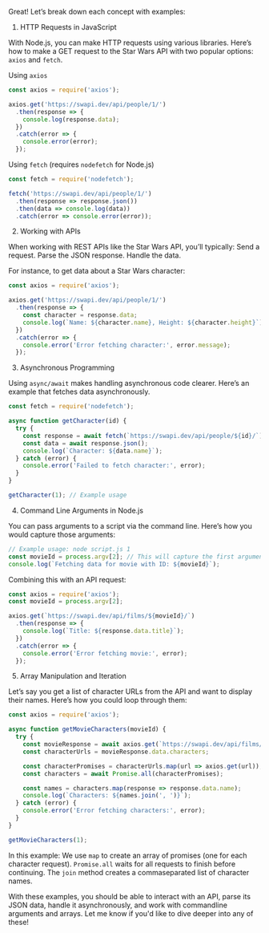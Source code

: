 Great! Let’s break down each concept with examples:

 1. HTTP Requests in JavaScript

With Node.js, you can make HTTP requests using various libraries. Here’s how to make a GET request to the Star Wars API with two popular options: `axios` and `fetch`.

 Using `axios`

```javascript
const axios = require('axios');

axios.get('https://swapi.dev/api/people/1/')
  .then(response => {
    console.log(response.data);
  })
  .catch(error => {
    console.error(error);
  });
```

 Using `fetch` (requires `nodefetch` for Node.js)

```javascript
const fetch = require('nodefetch');

fetch('https://swapi.dev/api/people/1/')
  .then(response => response.json())
  .then(data => console.log(data))
  .catch(error => console.error(error));
```

 2. Working with APIs

When working with REST APIs like the Star Wars API, you’ll typically:
 Send a request.
 Parse the JSON response.
 Handle the data.

For instance, to get data about a Star Wars character:

```javascript
const axios = require('axios');

axios.get('https://swapi.dev/api/people/1/')
  .then(response => {
    const character = response.data;
    console.log(`Name: ${character.name}, Height: ${character.height}`);
  })
  .catch(error => {
    console.error('Error fetching character:', error.message);
  });
```

 3. Asynchronous Programming

Using `async/await` makes handling asynchronous code clearer. Here’s an example that fetches data asynchronously.

```javascript
const fetch = require('nodefetch');

async function getCharacter(id) {
  try {
    const response = await fetch(`https://swapi.dev/api/people/${id}/`);
    const data = await response.json();
    console.log(`Character: ${data.name}`);
  } catch (error) {
    console.error('Failed to fetch character:', error);
  }
}

getCharacter(1); // Example usage
```

 4. Command Line Arguments in Node.js

You can pass arguments to a script via the command line. Here’s how you would capture those arguments:

```javascript
// Example usage: node script.js 1
const movieId = process.argv[2]; // This will capture the first argument after the script name
console.log(`Fetching data for movie with ID: ${movieId}`);
```

Combining this with an API request:

```javascript
const axios = require('axios');
const movieId = process.argv[2];

axios.get(`https://swapi.dev/api/films/${movieId}/`)
  .then(response => {
    console.log(`Title: ${response.data.title}`);
  })
  .catch(error => {
    console.error('Error fetching movie:', error);
  });
```

 5. Array Manipulation and Iteration

Let’s say you get a list of character URLs from the API and want to display their names. Here’s how you could loop through them:

```javascript
const axios = require('axios');

async function getMovieCharacters(movieId) {
  try {
    const movieResponse = await axios.get(`https://swapi.dev/api/films/${movieId}/`);
    const characterUrls = movieResponse.data.characters;

    const characterPromises = characterUrls.map(url => axios.get(url));
    const characters = await Promise.all(characterPromises);

    const names = characters.map(response => response.data.name);
    console.log(`Characters: ${names.join(', ')}`);
  } catch (error) {
    console.error('Error fetching characters:', error);
  }
}

getMovieCharacters(1);
```

In this example:
 We use `map` to create an array of promises (one for each character request).
 `Promise.all` waits for all requests to finish before continuing.
 The `join` method creates a commaseparated list of character names.

With these examples, you should be able to interact with an API, parse its JSON data, handle it asynchronously, and work with commandline arguments and arrays. Let me know if you'd like to dive deeper into any of these!
